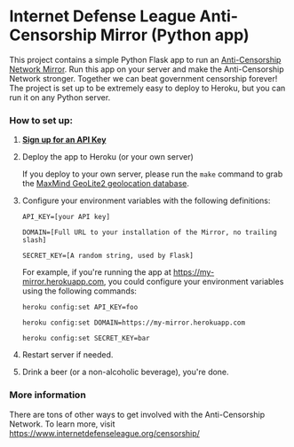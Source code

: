 Internet Defense League Anti-Censorship Mirror (Python app)
===========================================================

This project contains a simple Python Flask app to run an
[Anti-Censorship Network Mirror][1]. Run this app on your server and make the
Anti-Censorship Network stronger. Together we can beat government censorship
forever! The project is set up to be extremely easy to deploy to Heroku, but you
can run it on any Python server.

### How to set up:

1. **[Sign up for an API Key][1]**
2. Deploy the app to Heroku (or your own server)

   If you deploy to your own server, please run the `make` command to grab the
   [MaxMind GeoLite2 geolocation database][2].

3. Configure your environment variables with the following definitions:

   ```
   API_KEY=[your API key]

   DOMAIN=[Full URL to your installation of the Mirror, no trailing slash]

   SECRET_KEY=[A random string, used by Flask]
   ```

   For example, if you're running the app at https://my-mirror.herokuapp.com,
   you could configure your environment variables using the following commands:

   ```
   heroku config:set API_KEY=foo

   heroku config:set DOMAIN=https://my-mirror.herokuapp.com

   heroku config:set SECRET_KEY=bar
   ```
4. Restart server if needed.

5. Drink a beer (or a non-alcoholic beverage), you're done.

### More information

There are tons of other ways to get involved with the Anti-Censorship Network.
To learn more, visit https://www.internetdefenseleague.org/censorship/

[1]: https://www.internetdefenseleague.org/censorship/mirror
[2]: http://dev.maxmind.com/geoip/geoip2/geolite2/